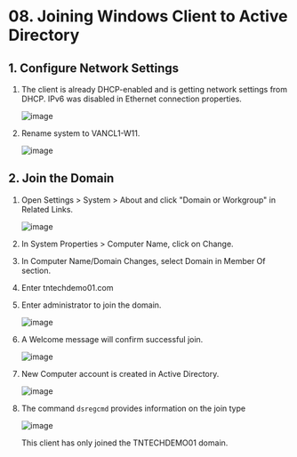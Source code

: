 # 08. Joining Windows Client to Active Directory

## 1. Configure Network Settings

1. The client is already DHCP-enabled and is getting network settings from DHCP.  IPv6 was disabled in Ethernet connection properties.

   ![image](https://github.com/user-attachments/assets/7be8e610-2af4-4d7e-8017-0de0e7995b16)


2. Rename system to VANCL1-W11.

   ![image](https://github.com/user-attachments/assets/5c6ad9a9-d1e0-4dd7-85f8-051d6d1b4e5d)

## 2. Join the Domain

1. Open Settings > System > About and click "Domain or Workgroup" in Related Links.

   ![image](https://github.com/user-attachments/assets/0f641a22-3cc1-428b-9ad8-28b9bd6ed13e)

2. In System Properties > Computer Name, click on Change.
3. In Computer Name/Domain Changes, select Domain in Member Of section.
4. Enter tntechdemo01.com
5. Enter administrator to join the domain.

   ![image](https://github.com/user-attachments/assets/a4b2b2ba-804d-46cd-b3a2-bd4f466394ed)

6. A Welcome message will confirm successful join.

   ![image](https://github.com/user-attachments/assets/c581f2e4-47c3-40e9-878e-14f4aab4c722)

7. New Computer account is created in Active Directory.

   ![image](https://github.com/user-attachments/assets/f0a39737-bf2a-4f06-a0f0-cd3f59969971)

8. The command `dsregcmd` provides information on the join type

   ![image](https://github.com/user-attachments/assets/57661f9b-fc52-4b75-a556-e6713e0c9871)

   This client has only joined the TNTECHDEMO01 domain.
